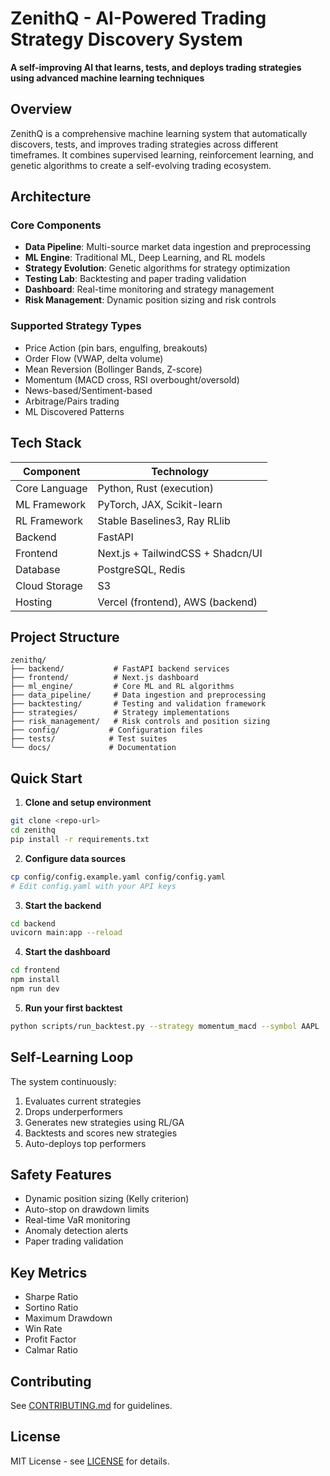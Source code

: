 # ZenithQ - AI-Powered Trading Strategy Discovery System

**A self-improving AI that learns, tests, and deploys trading strategies using advanced machine learning techniques**

## Overview

ZenithQ is a comprehensive machine learning system that automatically discovers, tests, and improves trading strategies across different timeframes. It combines supervised learning, reinforcement learning, and genetic algorithms to create a self-evolving trading ecosystem.

## Architecture

### Core Components
- **Data Pipeline**: Multi-source market data ingestion and preprocessing
- **ML Engine**: Traditional ML, Deep Learning, and RL models
- **Strategy Evolution**: Genetic algorithms for strategy optimization
- **Testing Lab**: Backtesting and paper trading validation
- **Dashboard**: Real-time monitoring and strategy management
- **Risk Management**: Dynamic position sizing and risk controls

### Supported Strategy Types
- Price Action (pin bars, engulfing, breakouts)
- Order Flow (VWAP, delta volume)
- Mean Reversion (Bollinger Bands, Z-score)
- Momentum (MACD cross, RSI overbought/oversold)
- News-based/Sentiment-based
- Arbitrage/Pairs trading
- ML Discovered Patterns

## Tech Stack

| Component | Technology |
|-----------|------------|
| Core Language | Python, Rust (execution) |
| ML Framework | PyTorch, JAX, Scikit-learn |
| RL Framework | Stable Baselines3, Ray RLlib |
| Backend | FastAPI |
| Frontend | Next.js + TailwindCSS + Shadcn/UI |
| Database | PostgreSQL, Redis |
| Cloud Storage | S3 |
| Hosting | Vercel (frontend), AWS (backend) |

## Project Structure

```
zenithq/
├── backend/           # FastAPI backend services
├── frontend/          # Next.js dashboard
├── ml_engine/         # Core ML and RL algorithms
├── data_pipeline/     # Data ingestion and preprocessing
├── backtesting/       # Testing and validation framework
├── strategies/        # Strategy implementations
├── risk_management/   # Risk controls and position sizing
├── config/           # Configuration files
├── tests/            # Test suites
└── docs/             # Documentation
```

## Quick Start

1. **Clone and setup environment**
```bash
git clone <repo-url>
cd zenithq
pip install -r requirements.txt
```

2. **Configure data sources**
```bash
cp config/config.example.yaml config/config.yaml
# Edit config.yaml with your API keys
```

3. **Start the backend**
```bash
cd backend
uvicorn main:app --reload
```

4. **Start the dashboard**
```bash
cd frontend
npm install
npm run dev
```

5. **Run your first backtest**
```bash
python scripts/run_backtest.py --strategy momentum_macd --symbol AAPL
```

## Self-Learning Loop

The system continuously:
1. Evaluates current strategies
2. Drops underperformers
3. Generates new strategies using RL/GA
4. Backtests and scores new strategies
5. Auto-deploys top performers

## Safety Features

- Dynamic position sizing (Kelly criterion)
- Auto-stop on drawdown limits
- Real-time VaR monitoring
- Anomaly detection alerts
- Paper trading validation

## Key Metrics

- Sharpe Ratio
- Sortino Ratio
- Maximum Drawdown
- Win Rate
- Profit Factor
- Calmar Ratio

## Contributing

See [CONTRIBUTING.md](CONTRIBUTING.md) for guidelines.

## License

MIT License - see [LICENSE](LICENSE) for details. 